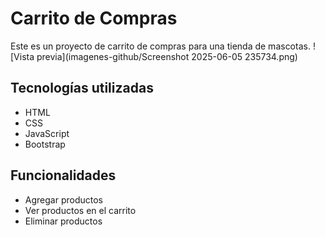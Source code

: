 # Carrito de Compras

Este es un proyecto de carrito de compras para una tienda de mascotas.
![Vista previa](imagenes-github/Screenshot 2025-06-05 235734.png)
## Tecnologías utilizadas
- HTML
- CSS
- JavaScript
- Bootstrap

## Funcionalidades
- Agregar productos
- Ver productos en el carrito
- Eliminar productos
